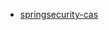 
* [springsecurity-cas](./docs/18CAS+SpringSecurity单点登录/01CAS+SpringSecurity单点登录/springsecurity-cas.md)
  

